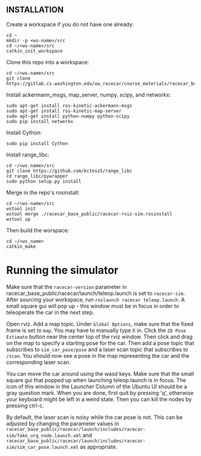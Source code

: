 ## INSTALLATION

Create a workspace if you do not have one already:
	
	cd ~
	mkdir -p <ws-name>/src
	cd ~/<ws-name>/src
	catkin_init_workspace

Clone this repo into a workspace: 

	cd ~/<ws-name>/src
	git clone https://gitlab.cs.washington.edu/uw_racecar/course_materials/racecar_base_public

Install ackermann_msgs, map_server, numpy, scipy, and networkx:
	
	sudo apt-get install ros-kinetic-ackermann-msgs
	sudo apt-get install ros-kinetic-map-server
	sudo apt-get install python-numpy python-scipy
	sudo pip install networkx

Install Cython:
	
	sudo pip install Cython

Install range_libc:

	cd ~/<ws_name>/src
	git clone https://github.com/kctess5/range_libc
	cd range_libc/pywrapper
	sudo python setup.py install

Merge in the repo's rosinstall:
	
	cd ~/<ws-name>/src
	wstool init
	wstool merge ./racecar_base_public/racecar-rviz-sim.rosinstall
	wstool up

Then build the worspace:
	
	cd ~/<ws_name>
	catkin_make

# Running the simulator
Make sure that the `racecar-version` parameter in racecar_base_public/racecar/launch/teleop.launch is set to `racecar-sim`. After sourcing your workspace, run `roslaunch racecar teleop.launch`. A small square gui will pop up - this window must be in focus in order to teleoperate the car in the next step.

Open rviz. Add a map topic. Under `Global Options`, make sure that the fixed frame is set to `map`. You may have to manually type it in. Click the `2D Pose Estimate` button near the center top of the rviz window. Then click and drag on the map to specify a starting pose for the car. Then add a pose topic that subscribes to `sim_car_pose/pose` and a laser scan topic that subscribes to `/scan`. You should now see a pose in the map representing the car and the corresponding laser scan.

You can move the car around using the wasd keys. Make sure that the small square gui that popped up when launching teleop.launch is in focus. The icon of this window in the Launcher Column of the Ubuntu UI should be a gray question mark. When you are done, first quit by pressing 'q', otherwise your keyboard might be left in a weird state. Then you can kill the nodes by pressing ctrl-c.

By default, the laser scan is noisy while the car pose is not. This can be adjusted by changing the parameter values in `racecar_base_public/racecar/launch/includes/racecar-sim/fake_urg_node.launch.xml` and `racecar_base_public/racecar/launch/includes/racecar-sim/sim_car_pose.launch.xml` as appropriate.
